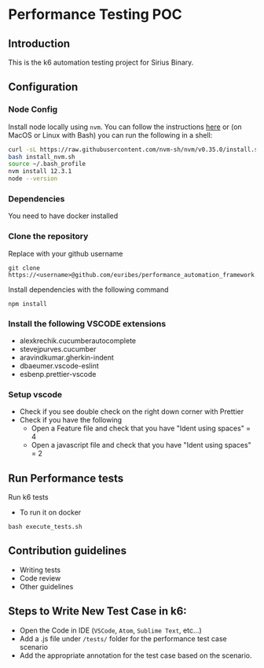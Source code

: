 # Performance Testing POC

## Introduction

This is the k6 automation testing project for Sirius Binary.

## Configuration

### Node Config

Install node locally using `nvm`. You can follow the instructions
[here](https://heynode.com/tutorial/install-nodejs-locally-nvm) or (on MacOS or
Linux with Bash) you can run the following in a shell:

```bash
curl -sL https://raw.githubusercontent.com/nvm-sh/nvm/v0.35.0/install.sh -o install_nvm.sh
bash install_nvm.sh
source ~/.bash_profile
nvm install 12.3.1
node --version
```

### Dependencies

You need to have docker installed

### Clone the repository

Replace <username> with your github username

```
git clone https://<username>@github.com/euribes/performance_automation_framework.git
```

Install dependencies with the following command

```
npm install
```

### Install the following VSCODE extensions

- alexkrechik.cucumberautocomplete
- stevejpurves.cucumber
- aravindkumar.gherkin-indent
- dbaeumer.vscode-eslint
- esbenp.prettier-vscode

### Setup vscode

- Check if you see double check on the right down corner with Prettier
- Check if you have the following
  - Open a Feature file and check that you have "Ident using spaces" = 4
  - Open a javascript file and check that you have "Ident using spaces" = 2

## Run Performance tests

Run k6 tests

- To run it on docker

```
bash execute_tests.sh
```

## Contribution guidelines

- Writing tests
- Code review
- Other guidelines

## Steps to Write New Test Case in k6:

- Open the Code in IDE (`VSCode`, `Atom`, `Sublime Text`, etc...)
- Add a .js file under `/tests/` folder for the performance test case scenario
- Add the appropriate annotation for the test case based on the scenario.
